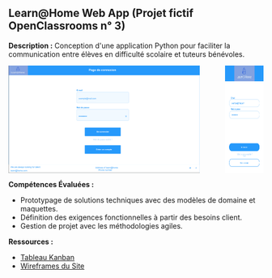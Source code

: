 ## Learn@Home Web App (Projet fictif OpenClassrooms n° 3)

**Description :** Conception d'une application Python pour faciliter la communication entre élèves en difficulté scolaire et tuteurs bénévoles.

<div style="display: flex; justify-content: space-between;">
  <img src="https://github.com/Mathieusc/LearnAtHome-WebApp/blob/main/learn%40home_web.png" alt="Image 1" width="75%">
  <img src="https://github.com/Mathieusc/LearnAtHome-WebApp/blob/main/learn%40home_mobile.png" alt="Image 2" width="15%">
</div>


**Compétences Évaluées :**
- Prototypage de solutions techniques avec des modèles de domaine et maquettes.
- Définition des exigences fonctionnelles à partir des besoins client.
- Gestion de projet avec les méthodologies agiles.

**Ressources :**
- [Tableau Kanban](https://trello.com/b/RfUbo608/mod%C3%A8le-kanban)
- [Wireframes du Site](https://xd.adobe.com/view/62fc381b-ad78-4ca7-b76b-8819a9877323-37af/grid/)
